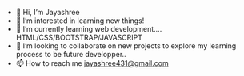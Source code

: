 - 👋 Hi, I’m Jayashree
- 👀 I’m interested in learning new things!
- 🌱 I’m currently learning web development.... HTML/CSS/BOOTSTRAP/JAVASCRIPT
- 💞️ I’m looking to collaborate on new projects to explore my learning process to be future developper..
- 📫 How to reach me jayashree431@gmail.com

